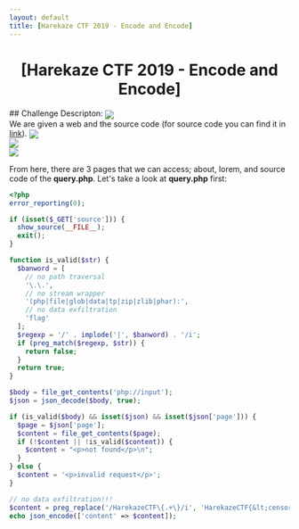 ```yaml
---
layout: default
title: [Harekaze CTF 2019 - Encode and Encode]
---
```


<h1 align="center">[Harekaze CTF 2019 - Encode and Encode]</h1>
## Challenge Descripton:
<img src="https://blog.xarkangels.com/ctf/assets/harekaze2019_encode/challdesc.png" align="center"><br>
We are given a web and the source code (for source code you can find it in <a href="https://github.com/ArkAngels/CTF-Source-Codes/tree/master/Harekaze%20CTF%202019%20-%20Encode%20and%20Encode">link</a>).
<img src="https://blog.xarkangels.com/ctf/assets/harekaze_encode/index.png" align="center"><br>
<img src="https://blog.xarkangels.com/ctf/assets/harekaze_encode/about.png" align="center"><br>
<img src="https://blog.xarkangels.com/ctf/assets/harekaze_encode/lorem.png" align="center"><br>

From here, there are 3 pages that we can access; about, lorem, and source code of the <b>query.php</b>. Let's take a look at <b>query.php</b> first:
```php
<?php
error_reporting(0);

if (isset($_GET['source'])) {
  show_source(__FILE__);
  exit();
}

function is_valid($str) {
  $banword = [
    // no path traversal
    '\.\.',
    // no stream wrapper
    '(php|file|glob|data|tp|zip|zlib|phar):',
    // no data exfiltration
    'flag'
  ];
  $regexp = '/' . implode('|', $banword) . '/i';
  if (preg_match($regexp, $str)) {
    return false;
  }
  return true;
}

$body = file_get_contents('php://input');
$json = json_decode($body, true);

if (is_valid($body) && isset($json) && isset($json['page'])) {
  $page = $json['page'];
  $content = file_get_contents($page);
  if (!$content || !is_valid($content)) {
    $content = "<p>not found</p>\n";
  }
} else {
  $content = '<p>invalid request</p>';
}

// no data exfiltration!!!
$content = preg_replace('/HarekazeCTF\{.+\}/i', 'HarekazeCTF{&lt;censored&gt;}', $content);
echo json_encode(['content' => $content]);

```
